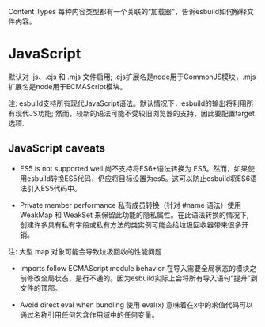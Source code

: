 Content Types
每种内容类型都有一个关联的“加载器”，告诉esbuild如何解释文件内容。

# JavaScript
默认对 .js、.cjs 和 .mjs 文件启用; .cjs扩展名是node用于CommonJS模块，.mjs扩展名是node用于ECMAScript模块。

注: esbuild支持所有现代JavaScript语法。默认情况下，esbuild的输出将利用所有现代JS功能; 然而，较新的语法可能不受较旧浏览器的支持，因此要配置target选项.

## JavaScript caveats

* ES5 is not supported well
尚不支持将ES6+语法转换为 ES5。然而，如果使用esbuild转换ES5代码，仍应将目标设置为es5。这可以防止esbuild将ES6语法引入ES5代码中。

* Private member performance
私有成员转换（针对 #name 语法）使用 WeakMap 和 WeakSet 来保留此功能的隐私属性。在此语法转换的情况下, 创建许多具有私有字段或私有方法的类实例可能会给垃圾回收器带来很多开销。

注: 大型 map 对象可能会导致垃圾回收的性能问题

* Imports follow ECMAScript module behavior
在导入需要全局状态的模块之前修改全局状态，是行不通的。因为esbuild实际上会将所有导入语句“提升”到文件的顶部。

* Avoid direct eval when bundling
使用 eval(x) 意味着在x中的求值代码可以通过名称引用任何包含作用域中的任何变量。